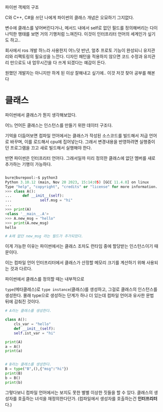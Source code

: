 파이썬 객체의 구조

C와 C++, C#을 쓰던 나에게 파이썬의 클래스 개념은 오묘하기 그지없다.

변수에 클래스를 넣어버린다거나, 메서드 내에서 self로 없던 필드를 정의해버리는 다이나믹한 행태를 보면 거의 기행처럼 느껴진다. 이것이 인터프리터 언어의 세계인가 싶기도 하고..

회사에서 ros 개발 하느라 사용한지 어느덧 반년, 얼추 프로토 기능이 완성되니 유지관리와 리팩토링의 필요성을 느낀다. 디자인 패턴을 적용하지 않으면 코드 수정과 유지관리 만으로도 내 업무시간을 다 쓰게 되겠다는 예감이 든다.

원했던 개발자는 아니지만 하게 된 이상 잘해내고 싶기에.. 이것 저것 찾아 공부를 해본다


# 클래스

파이썬에서 클래스가 뭔지 생각해보았다.

어느 언어든 클래스는 인스턴스를 만들기 위한 데이터 구조다.

기억을 더듬어보면 컴파일 언어에서는 클래스가 작성된 소스코드를 빌드해서 저급 언어로 바꾸며, 이를 로드해서 cpu에 집어넣는다. 그래서 변경내용을 반영하려면 실행중이던 프로그램을 끄고 새로 빌드해서 실행해야 한다.

반면 파이썬은 인터프리터 언어다.
그래서일까 미리 정의한 클래스에 없던 멤버를 새로 추가하는 기행이 가능하다.

``` python

bure@burepool:~$ python3
Python 3.10.12 (main, Nov 20 2023, 15:14:05) [GCC 11.4.0] on linux
Type "help", "copyright", "credits" or "license" for more information.
>>> class A():
...     def __init__(self):
...             self.msg = "hi"
... 
>>> print(A)
<class '__main__.A'>
>>> A.new_msg = "hello"
>>> print(A.new_msg)
hello

# A에 없던 new_msg 라는 필드가 추가되었다.
```

이게 가능한 이유는 파이썬에서는 클래스 조차도 런타임 중에 할당받는 인스턴스이기 때문이다.

이는 컴파일 언어 인터프리터에서 클래스가 산정할 메모리 크기를 계산하기 위해 사용되는 것과 다르다.

파이썬에서 클래스를 정의할 때는 내부적으로

`type`(메타클레스)로 `type instance`(클래스)를 생성하고, 그걸로 클래스의 인스턴스를 생성한다. 몰래 type으로 생성하는 단계가 하나 더 있는데 컴파일 언어과 유사한 문법 뒤에 감춰진 것이다.

```python
# A라는 클래스를 생성한다.

class A():
	cls_var = "hello"
	def __init__(self):
	self.ist_var = "hi"

print(A)
a = A()
print(a)
  

# B라는 클래스를 생성한다.
B = type("B",(),{"msg":"hi"})
print(B)
b = B()
print(b)
```


그렇다보니 컴파일 언어에서는 보지도 못한 별별 이상한 짓들을 할 수 있다.
클래스의 생성자를 호출하는 녀석을 재정의한다던가. (컴파일에서 생성자를 호출하는건 **인터프리터**다.)

